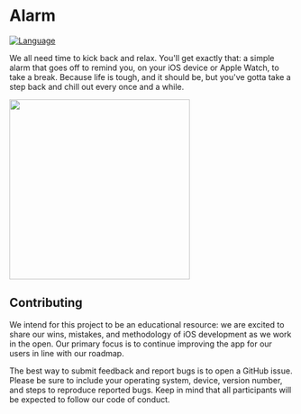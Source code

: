 # Alarm

[![Language](https://img.shields.io/badge/Swift-3.1-orange.svg?style=flat)](https://swift.org)

We all need time to kick back and relax. You'll get exactly that: a simple alarm that goes off to remind you, on your iOS device or Apple Watch, to take a break. Because life is tough, and it should be, but you've gotta take a step back and chill out every once and a while.

<img src="https://raw.githubusercontent.com/efremidze/Alarm/master/screenshots/en-US/iPhone7-0-d41d8cd98f00b204e9800998ecf8427e.png" width="320">

## Contributing

We intend for this project to be an educational resource: we are excited to
share our wins, mistakes, and methodology of iOS development as we work
in the open. Our primary focus is to continue improving the app for our users in
line with our roadmap.

The best way to submit feedback and report bugs is to open a GitHub issue.
Please be sure to include your operating system, device, version number, and
steps to reproduce reported bugs. Keep in mind that all participants will be
expected to follow our code of conduct.
